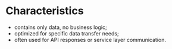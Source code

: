 # Characteristics
- contains only data, no business logic;
- optimized for specific data transfer needs;
- often used for API responses or service layer communication.
